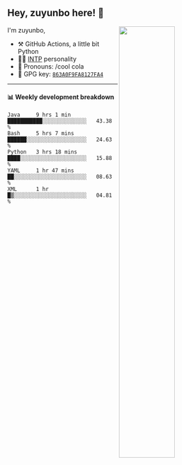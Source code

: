 

## Hey, zuyunbo here! :wave: 
[<img align="right" width="50%" src="https://github-readme-stats.vercel.app/api?username=zuyunbo&theme=dark&show_icons=true">](https://metrics.lecoq.io/ouuan?template=classic)

I'm zuyunbo,

-   :hammer_and_pick: GitHub Actions, a little bit Python
-   :man_scientist: [INTP](https://www.16personalities.com/profiles/3302586f07ca3) personality
-   :man: Pronouns: /cool cola
-   :key: GPG key: [`863A0F9FA8127FA4`](https://github.com/zuyunbo.gpg)

---

#### :bar_chart: Weekly development breakdown
<!--START_SECTION:waka-->
```text
Java     9 hrs 1 min     ███████████░░░░░░░░░░░░░░   43.38 % 
Bash     5 hrs 7 mins    ██████░░░░░░░░░░░░░░░░░░░   24.63 % 
Python   3 hrs 18 mins   ████░░░░░░░░░░░░░░░░░░░░░   15.88 % 
YAML     1 hr 47 mins    ██░░░░░░░░░░░░░░░░░░░░░░░   08.63 % 
XML      1 hr            █▒░░░░░░░░░░░░░░░░░░░░░░░   04.81 % 
```
<!--END_SECTION:waka-->


